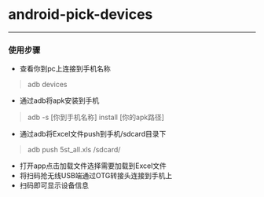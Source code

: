 # android-pick-devices
___
### 使用步骤
* 查看你到pc上连接到手机名称
> adb devices
* 通过adb将apk安装到手机
> adb -s [你到手机名称] install [你的apk路径] 
* 通过adb将Excel文件push到手机/sdcard目录下
> adb push 5st_all.xls /sdcard/
* 打开app点击加载文件选择需要加载到Excel文件
* 将扫码抢无线USB端通过OTG转接头连接到手机上
* 扫码即可显示设备信息
